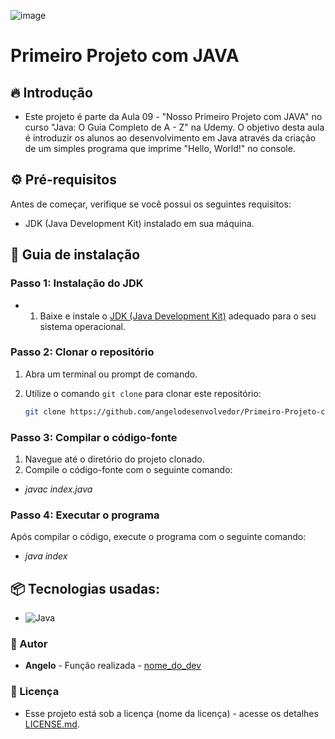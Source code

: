 ![image](https://github.com/angelodesenvolvedor/Primeiro-Projeto-com-JAVA/assets/98216100/73bb88c5-cd46-4483-9797-abe9a93fbbfc)

# Primeiro Projeto com JAVA

## 🔥 Introdução

* Este projeto é parte da Aula 09 - "Nosso Primeiro Projeto com JAVA" no curso "Java: O Guia Completo de A - Z" na Udemy. O objetivo desta aula é introduzir os alunos ao desenvolvimento em Java através da criação de um simples programa que imprime "Hello, World!" no console.

## ⚙️ Pré-requisitos

Antes de começar, verifique se você possui os seguintes requisitos:
- JDK (Java Development Kit) instalado em sua máquina.

## 🔨 Guia de instalação

### Passo 1: Instalação do JDK

* 1. Baixe e instale o [JDK (Java Development Kit)](https://www.oracle.com/br/java/technologies/downloads/) adequado para o seu sistema operacional.

### Passo 2: Clonar o repositório

1. Abra um terminal ou prompt de comando.
2. Utilize o comando `git clone` para clonar este repositório:

   ```bash
   git clone https://github.com/angelodesenvolvedor/Primeiro-Projeto-com-JAVA.git

### Passo 3: Compilar o código-fonte
1. Navegue até o diretório do projeto clonado.
2. Compile o código-fonte com o seguinte comando:

* *javac index.java*

### Passo 4: Executar o programa
Após compilar o código, execute o programa com o seguinte comando:
* *java index*

## 📦 Tecnologias usadas:
* ![Java](https://img.shields.io/badge/java-%23ED8B00.svg?style=for-the-badge&logo=openjdk&logoColor=white)

### 👷 Autor

* **Angelo** - Função realizada - [nome_do_dev]()

### 📄 Licença
* Esse projeto está sob a licença (nome da licença) - acesse os detalhes [LICENSE.md]().  
